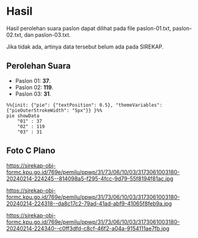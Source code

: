 # Hasil

Hasil perolehan suara paslon dapat dilihat pada file paslon-01.txt, paslon-02.txt, dan paslon-03.txt.

Jika tidak ada, artinya data tersebut belum ada pada SIREKAP.

## Perolehan Suara

 * Paslon 01: **37**.
 * Paslon 02: **119**.
 * Paslon 03: **31**.

```mermaid
%%{init: {"pie": {"textPosition": 0.5}, "themeVariables": {"pieOuterStrokeWidth": "5px"}} }%%
pie showData
    "01" : 37
    "02" : 119
    "03" : 31
```
## Foto C Plano

https://sirekap-obj-formc.kpu.go.id/769e/pemilu/ppwp/31/73/06/10/03/3173061003180-20240214-224245--814098a5-f295-4fcc-9d79-55f8194f81ac.jpg

https://sirekap-obj-formc.kpu.go.id/769e/pemilu/ppwp/31/73/06/10/03/3173061003180-20240214-224318--da8c17c2-79ad-41ad-abf9-41065f8feb9a.jpg

https://sirekap-obj-formc.kpu.go.id/769e/pemilu/ppwp/31/73/06/10/03/3173061003180-20240214-224340--c0ff3dfd-c8cf-46f2-a04a-9154111ae7fb.jpg
